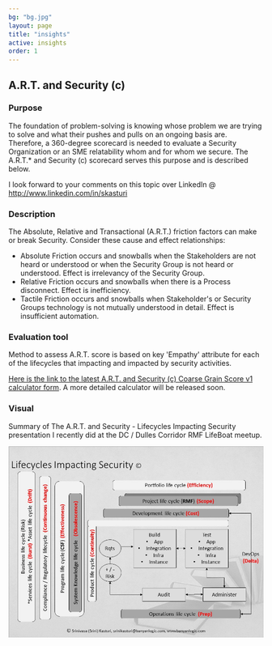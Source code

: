 ```yaml
---
bg: "bg.jpg"
layout: page
title: "insights"
active: insights
order: 1
---
```

## A.R.T. and Security (c)
### Purpose
The foundation of problem-solving is knowing whose problem we are trying to solve and what their pushes and pulls on an ongoing basis are. Therefore, a 360-degree scorecard is needed to evaluate a Security Organization or an SME relatability whom and for whom we secure. The A.R.T.* and Security (c) scorecard serves this purpose and is described below.

I look forward to your comments on this topic over LinkedIn @ <a href="http://www.linkedin.com/in/skasturi">http://www.linkedin.com/in/skasturi</a>

### Description
The Absolute, Relative and Transactional (A.R.T.) friction factors can make or break Security. Consider these cause and effect relationships:
* Absolute Friction occurs and snowballs when the Stakeholders are not heard or understood or when the Security Group is not heard or understood. Effect is irrelevancy of the Security Group.
* Relative Friction occurs and snowballs when there is a Process disconnect. Effect is inefficiency.
* Tactile Friction occurs and snowballs when Stakeholder's or Security Groups technology is not mutually understood in detail. Effect is insufficient automation.

### Evaluation tool
Method to assess A.R.T. score is based on key 'Empathy' attribute for each of the lifecycles that impacting and impacted by security activities.

<a href="https://forms.office.com/Pages/ResponsePage.aspx?id=sCcL4y7YvESdCVcMcTuu4OIitblMf7hIhnaXAD0Y67FUQk1DUUIxNTFPTDRTMDdMTlkxOEtTVTRIVy4u" target="_blank">Here is the link to the latest A.R.T. and Security (c) Coarse Grain Score v1 calculator form</a>. A more detailed calculator will be released soon.

### Visual
Summary of The A.R.T. and Security - Lifecycles Impacting Security presentation I recently did at the DC / Dulles Corridor RMF LifeBoat meetup.

![A.R.T. and Security - Lifecycle](/assets/images/artlc.jpg)  